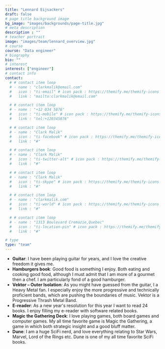 ```yaml
---
title: "Lennard Eijsackers"
draft: false
# page title background image
bg_image: "images/backgrounds/page-title.jpg"
# meta description
description : ""
# teacher portrait
image: "images/team/lennard_overview.jpg"
# course
course: "Data engineer"
# biography
bio: ""
# interest
interest: ["engineer"]
# contact info
contact:
  # # contact item loop
  # - name : "clarkmalik@email.com"
  #   icon : "ti-email" # icon pack : https://themify.me/themify-icons
  #   link : "mailto:clarkmalik@email.com"

  # # contact item loop
  # - name : "+12 034 5876"
  #   icon : "ti-mobile" # icon pack : https://themify.me/themify-icons
  #   link : "tel:+120345876"

  # # contact item loop
  # - name : "Clark Malik"
  #   icon : "ti-facebook" # icon pack : https://themify.me/themify-icons
  #   link : "#"

  # # contact item loop
  # - name : "Clark Malik"
  #   icon : "ti-twitter-alt" # icon pack : https://themify.me/themify-icons
  #   link : "#"

  # # contact item loop
  # - name : "Clark Malik"
  #   icon : "ti-skype" # icon pack : https://themify.me/themify-icons
  #   link : "#"

  # # contact item loop
  # - name : "clarkmalik.com"
  #   icon : "ti-world" # icon pack : https://themify.me/themify-icons
  #   link : "#"

  # # contact item loop
  # - name : "1313 Boulevard Cremazie,Quebec"
  #   icon : "ti-location-pin" # icon pack : https://themify.me/themify-icons
  #   link : "#"

# type
type: "team"
---
```


* **Guitar**: I have been playing guitar for years, and I love the creative freedom it gives me. 
* **Hamburgers book**: Good food is something I enjoy. Both eating and cooking good food, although I must admit that I am more of a gourmet then a chef. I am particularly fond of a good hamburger.
* **Vektor – Outer Isolation**: As you might have guessed from the guitar, I a Heavy Metal fan. I especially enjoy the more progressive and technically proficient bands, which are pushing the boundaries of music. Vektor is a Progressive Thrash Metal Band.
* **E-reader**: As a new year's resolution for this year I want to read 24 books. I enjoy filling my e-reader with software related books. 
* **Magic the Gathering Deck**: I love playing games, both board games and computer games. My all time favorite game is Magic the Gathering, a game in which both strategic insight and a good bluff matter.
* **Dune**: I am a huge SciFi nerd, and love everything relating to Star Wars, Marvel, Lord of the Rings etc. Dune is one of my all time favorite SciFi books.